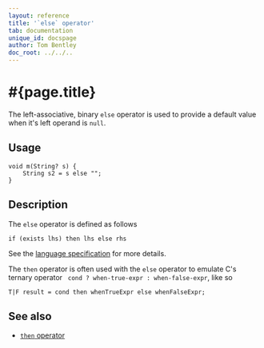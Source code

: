 ```yaml
---
layout: reference
title: '`else` operator'
tab: documentation
unique_id: docspage
author: Tom Bentley
doc_root: ../../..
---
```


# #{page.title}

The left-associative, binary `else` operator is used to provide a default value
when it's left operand is `null`.

## Usage 

    void m(String? s) {
        String s2 = s else "";
    }

## Description

The `else` operator is defined as follows

<!-- check:none -->
    if (exists lhs) then lhs else rhs

See the [language specification](#{page.doc_root}/#{site.urls.spec_relative}#conditionals) for more details.

The `then` operator is often used with the `else` operator to emulate
C's ternary operator ` cond ? when-true-expr : when-false-expr`, like so

    T|F result = cond then whenTrueExpr else whenFalseExpr;


## See also

* [`then` operator](../then)
